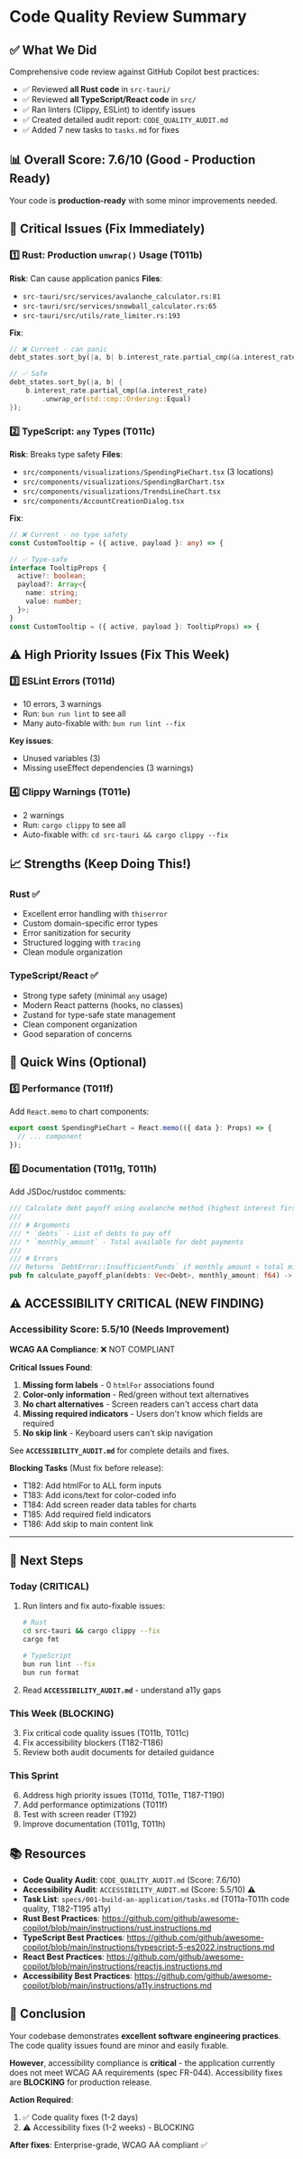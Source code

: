 # Code Quality Review Summary

## ✅ What We Did

Comprehensive code review against GitHub Copilot best practices:
- ✅ Reviewed **all Rust code** in `src-tauri/`
- ✅ Reviewed **all TypeScript/React code** in `src/`
- ✅ Ran linters (Clippy, ESLint) to identify issues
- ✅ Created detailed audit report: `CODE_QUALITY_AUDIT.md`
- ✅ Added 7 new tasks to `tasks.md` for fixes

## 📊 Overall Score: 7.6/10 (Good - Production Ready)

Your code is **production-ready** with some minor improvements needed.

## 🎯 Critical Issues (Fix Immediately)

### 1️⃣ Rust: Production `unwrap()` Usage (T011b)
**Risk**: Can cause application panics
**Files**:
- `src-tauri/src/services/avalanche_calculator.rs:81`
- `src-tauri/src/services/snowball_calculator.rs:65`
- `src-tauri/src/utils/rate_limiter.rs:193`

**Fix**:
```rust
// ❌ Current - can panic
debt_states.sort_by(|a, b| b.interest_rate.partial_cmp(&a.interest_rate).unwrap());

// ✅ Safe
debt_states.sort_by(|a, b| {
    b.interest_rate.partial_cmp(&a.interest_rate)
        .unwrap_or(std::cmp::Ordering::Equal)
});
```

### 2️⃣ TypeScript: `any` Types (T011c)
**Risk**: Breaks type safety
**Files**:
- `src/components/visualizations/SpendingPieChart.tsx` (3 locations)
- `src/components/visualizations/SpendingBarChart.tsx`
- `src/components/visualizations/TrendsLineChart.tsx`
- `src/components/AccountCreationDialog.tsx`

**Fix**:
```typescript
// ❌ Current - no type safety
const CustomTooltip = ({ active, payload }: any) => {

// ✅ Type-safe
interface TooltipProps {
  active?: boolean;
  payload?: Array<{
    name: string;
    value: number;
  }>;
}
const CustomTooltip = ({ active, payload }: TooltipProps) => {
```

## ⚠️ High Priority Issues (Fix This Week)

### 3️⃣ ESLint Errors (T011d)
- 10 errors, 3 warnings
- Run: `bun run lint` to see all
- Many auto-fixable with: `bun run lint --fix`

**Key issues**:
- Unused variables (3)
- Missing useEffect dependencies (3 warnings)

### 4️⃣ Clippy Warnings (T011e)
- 2 warnings
- Run: `cargo clippy` to see all
- Auto-fixable with: `cd src-tauri && cargo clippy --fix`

## 📈 Strengths (Keep Doing This!)

### Rust ✅
- Excellent error handling with `thiserror`
- Custom domain-specific error types
- Error sanitization for security
- Structured logging with `tracing`
- Clean module organization

### TypeScript/React ✅
- Strong type safety (minimal `any` usage)
- Modern React patterns (hooks, no classes)
- Zustand for type-safe state management
- Clean component organization
- Good separation of concerns

## 🔧 Quick Wins (Optional)

### 5️⃣ Performance (T011f)
Add `React.memo` to chart components:
```typescript
export const SpendingPieChart = React.memo(({ data }: Props) => {
  // ... component
});
```

### 6️⃣ Documentation (T011g, T011h)
Add JSDoc/rustdoc comments:
```rust
/// Calculate debt payoff using avalanche method (highest interest first)
///
/// # Arguments
/// * `debts` - List of debts to pay off
/// * `monthly_amount` - Total available for debt payments
///
/// # Errors
/// Returns `DebtError::InsufficientFunds` if monthly amount < total minimums
pub fn calculate_payoff_plan(debts: Vec<Debt>, monthly_amount: f64) -> Result<DebtPlan, DebtError>
```

## ⚠️ ACCESSIBILITY CRITICAL (NEW FINDING)

### Accessibility Score: 5.5/10 (Needs Improvement)
**WCAG AA Compliance**: ❌ NOT COMPLIANT

**Critical Issues Found**:
1. **Missing form labels** - 0 `htmlFor` associations found
2. **Color-only information** - Red/green without text alternatives
3. **No chart alternatives** - Screen readers can't access chart data
4. **Missing required indicators** - Users don't know which fields are required
5. **No skip link** - Keyboard users can't skip navigation

See **`ACCESSIBILITY_AUDIT.md`** for complete details and fixes.

**Blocking Tasks** (Must fix before release):
- T182: Add htmlFor to ALL form inputs
- T183: Add icons/text for color-coded info
- T184: Add screen reader data tables for charts
- T185: Add required field indicators
- T186: Add skip to main content link

---

## 📝 Next Steps

### Today (CRITICAL)
1. Run linters and fix auto-fixable issues:
   ```bash
   # Rust
   cd src-tauri && cargo clippy --fix
   cargo fmt

   # TypeScript
   bun run lint --fix
   bun run format
   ```

2. Read **`ACCESSIBILITY_AUDIT.md`** - understand a11y gaps

### This Week (BLOCKING)
3. Fix critical code quality issues (T011b, T011c)
4. Fix accessibility blockers (T182-T186)
5. Review both audit documents for detailed guidance

### This Sprint
6. Address high priority issues (T011d, T011e, T187-T190)
7. Add performance optimizations (T011f)
8. Test with screen reader (T192)
9. Improve documentation (T011g, T011h)

## 📚 Resources

- **Code Quality Audit**: `CODE_QUALITY_AUDIT.md` (Score: 7.6/10)
- **Accessibility Audit**: `ACCESSIBILITY_AUDIT.md` (Score: 5.5/10) ⚠️
- **Task List**: `specs/001-build-an-application/tasks.md` (T011a-T011h code quality, T182-T195 a11y)
- **Rust Best Practices**: https://github.com/github/awesome-copilot/blob/main/instructions/rust.instructions.md
- **TypeScript Best Practices**: https://github.com/github/awesome-copilot/blob/main/instructions/typescript-5-es2022.instructions.md
- **React Best Practices**: https://github.com/github/awesome-copilot/blob/main/instructions/reactjs.instructions.md
- **Accessibility Best Practices**: https://github.com/github/awesome-copilot/blob/main/instructions/a11y.instructions.md

## 🎉 Conclusion

Your codebase demonstrates **excellent software engineering practices**. The code quality issues found are minor and easily fixable.

**However**, accessibility compliance is **critical** - the application currently does not meet WCAG AA requirements (spec FR-044). Accessibility fixes are **BLOCKING** for production release.

**Action Required**:
1. ✅ Code quality fixes (1-2 days)
2. ⚠️ Accessibility fixes (1-2 weeks) - BLOCKING

**After fixes**: Enterprise-grade, WCAG AA compliant ✅
